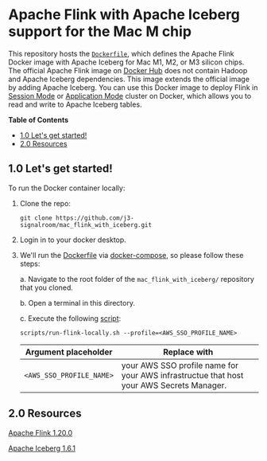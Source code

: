 # Apache Flink with Apache Iceberg support for the Mac M chip
This repository hosts the [`Dockerfile`](https://github.com/j3-signalroom/mac_flink_with_iceberg/blob/main/Dockerfile), which defines the Apache Flink Docker image with Apache Iceberg for Mac M1, M2, or M3 silicon chips.  The official Apache Flink image on [Docker Hub](https://hub.docker.com/r/arm64v8/flink/) does not contain Hadoop and Apache Iceberg dependencies.  This image extends the official image by adding Apache Iceberg.  You can use this Docker image to deploy Flink in [Session Mode](https://github.com/j3-signalroom/j3-techstack-lexicon/blob/main/apache-flink-glossary.md#flink-session-mode) or [Application Mode](https://github.com/j3-signalroom/j3-techstack-lexicon/blob/main/apache-flink-glossary.md#flink-application-mode) cluster on Docker, which allows you to read and write to Apache Iceberg tables.

**Table of Contents**

<!-- toc -->
+ [1.0 Let's get started!](#10-lets-get-started)
+ [2.0 Resources](#20-resources)
<!-- tocstop -->

## 1.0 Let's get started!
To run the Docker container locally:
1. Clone the repo:
    ```shell
    git clone https://github.com/j3-signalroom/mac_flink_with_iceberg.git
    ```

2. Login in to your docker desktop.

3. We'll run the [Dockerfile](Dockerfile) via [docker-compose](docker-compose.yml), so please follow these steps:

    a. Navigate to the root folder of the `mac_flink_with_iceberg/` repository that you cloned.

    b. Open a terminal in this directory.

    c. Execute the following [script](scripts/run-flink-locally.sh):
    ```shell
    scripts/run-flink-locally.sh --profile=<AWS_SSO_PROFILE_NAME>
    ```
    Argument placeholder|Replace with
    -|-
    `<AWS_SSO_PROFILE_NAME>`|your AWS SSO profile name for your AWS infrastructue that host your AWS Secrets Manager.

## 2.0 Resources

[Apache Flink 1.20.0](https://nightlies.apache.org/flink/flink-docs-release-1.20/)

[Apache Iceberg 1.6.1](https://github.com/apache/iceberg/releases/tag/apache-iceberg-1.6.1)
